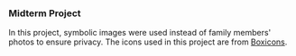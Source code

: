 ### Midterm Project

In this project, symbolic images were used instead of family members' photos to ensure privacy. The icons used in this project are from [Boxicons](https://boxicons.com/).

